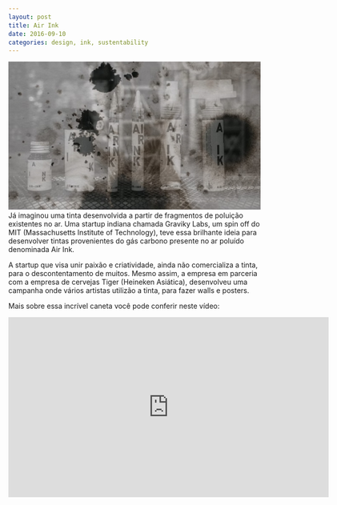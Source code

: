 ```yaml
---
layout: post
title: Air Ink
date: 2016-09-10
categories: design, ink, sustentability
---
```


<img src="/images/fulls/01.jpg" class="fit image"> Já imaginou uma tinta desenvolvida  a partir de fragmentos de poluição existentes no ar. Uma startup indiana chamada Graviky Labs, um spin off do MIT (Massachusetts Institute of Technology), teve essa brilhante ideia para desenvolver tintas provenientes do gás carbono presente no ar poluído denominada Air Ink.

A startup que visa unir paixão e criatividade, ainda não comercializa a tinta, para o descontentamento de muitos. Mesmo assim, a empresa em parceria com a empresa de cervejas Tiger (Heineken Asiática), desenvolveu uma campanha onde vários artistas utilizão a tinta, para fazer walls e posters.

Mais sobre essa incrível caneta você pode conferir neste vídeo:
<iframe width="640" height="360" src="https://www.youtube.com/embed/cwy549sOYb8" frameborder="0" allowfullscreen></iframe>
